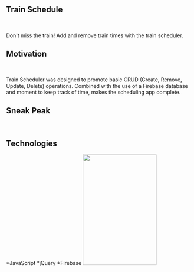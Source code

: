 <h2>Train Schedule</h2><br>
<p>Don't miss the train! Add and remove train times with the train scheduler.</p>

<h2>Motivation</h2><br>
<p>Train Scheduler was designed to promote basic CRUD (Create, Remove, Update, Delete) operations. Combined with the use of a Firebase database and moment to keep track of time, makes the scheduling app complete.</p>
  
<h2>Sneak Peak</h2><br>


<h2>Technologies</h2>
*JavaScript 
*jQuery
*Firebase


<img src="https://images.unsplash.com/photo-1543967625-f24827a5fdb8?ixlib=rb-1.2.1&ixid=eyJhcHBfaWQiOjEyMDd9&w=1000&q=80" data-canonical-src="https://images.unsplash.com/photo-1543967625-f24827a5fdb8?ixlib=rb-1.2.1&ixid=eyJhcHBfaWQiOjEyMDd9&w=1000&q=80" width="200" height="300" />


